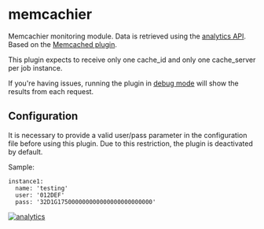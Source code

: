 # memcachier

Memcachier monitoring module. Data is retrieved using the [analytics API](https://www.memcachier.com/documentation/analytics-api).
Based on the [Memcached plugin](../memcached).

This plugin expects to receive only one cache_id and only one cache_server per job instance.

If you're having issues, running the plugin in [debug mode](../#how-to-debug-a-python-module) will show the results from each request.

## Configuration

It is necessary to provide a valid user/pass parameter in the configuration file before using this plugin.
Due to this restriction, the plugin is deactivated by default.

Sample:

```
instance1:
  name: 'testing'
  user: '012DEF'
  pass: '32D1G175000000000000000000000000'
```

[![analytics](https://www.google-analytics.com/collect?v=1&aip=1&t=pageview&_s=1&ds=github&dr=https%3A%2F%2Fgithub.com%2Fnetdata%2Fnetdata&dl=https%3A%2F%2Fmy-netdata.io%2Fgithub%2Fcollectors%2Fpython.d.plugin%2Fmemcachier%2FREADME&_u=MAC~&cid=5792dfd7-8dc4-476b-af31-da2fdb9f93d2&tid=UA-64295674-3)](<>)